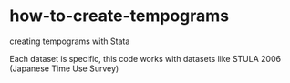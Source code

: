 # how-to-create-tempograms
creating tempograms with Stata

Each dataset is specific, this code works with datasets like STULA 2006 (Japanese Time Use Survey)
